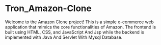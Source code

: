 # Tron_Amazon-Clone
 Welcome to the Amazon Clone project! This is a simple e-commerce web application that mimics the core functionalities of Amazon. The frontend is built using HTML, CSS, and JavaScript And Jsp while the backend is implemented with Java And Servlet  With Mysql Database.
